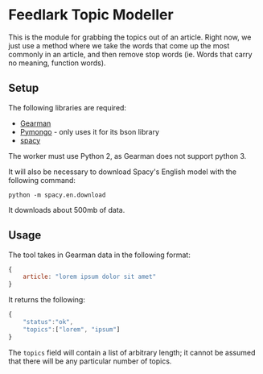 Feedlark Topic Modeller
=======================

This is the module for grabbing the topics out of an article. Right now, we just use a method where we take the words that come up the most commonly in an article, and then remove stop words (ie. Words that carry no meaning, function words).

Setup
-----

The following libraries are required:

- [Gearman](https://pypi.python.org/pypi/gearman)
- [Pymongo](http://api.mongodb.org/python/current/installation.html) - only uses it for its bson library
- [spacy](http://spacy.io/#install)

The worker must use Python 2, as Gearman does not support python 3.

It will also be necessary to download Spacy's English model with the following command:

`python -m spacy.en.download`

It downloads about 500mb of data.

Usage
-----

The tool takes in Gearman data in the following format:

```js
{
    article: "lorem ipsum dolor sit amet"
}
```

It returns the following:

```js
{
    "status":"ok",
    "topics":["lorem", "ipsum"]
}
```

The `topics` field will contain a list of arbitrary length; it cannot be assumed that there will be any particular number of topics.

